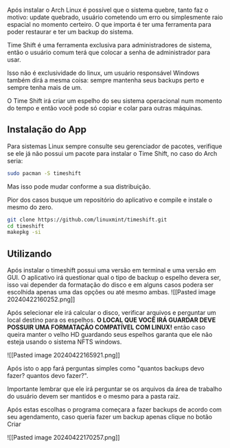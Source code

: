 
Após instalar o Arch Linux é possível que o sistema quebre, tanto faz o motivo: update quebrado, usuário cometendo um erro ou simplesmente raio espacial no momento certeiro. O que importa é ter uma ferramenta para poder restaurar e ter um backup do sistema.

Time Shift é uma ferramenta exclusiva para administradores de sistema, então o usuário comum terá que colocar a senha de administrador para usar.

Isso não é exclusividade do linux, um usuário responsável Windows também dirá a mesma coisa: sempre mantenha seus backups perto e sempre tenha mais de um.

O Time Shift irá criar um espelho do seu sistema operacional num momento do tempo e então você pode só copiar e colar para outras máquinas.

## Instalação do App

Para sistemas Linux sempre consulte seu gerenciador de pacotes, verifique se ele já não possui um pacote para instalar o Time Shift, no caso do Arch seria:
```sh
sudo pacman -S timeshift
```
Mas isso pode mudar conforme a sua distribuição.

Pior dos casos busque um repositório do aplicativo e compile e instale o mesmo do zero.
```sh 
git clone https://github.com/linuxmint/timeshift.git
cd timeshift
makepkg -si
```

## Utilizando

Após instalar o timeshift possui uma versão em terminal e uma versão em GUI.
O aplicativo irá questionar qual o tipo de backup o espelho devera ser, isso vai depender da formatação do disco e em alguns casos podera ser escolhida apenas uma das opções ou até mesmo ambas.
![[Pasted image 20240422160252.png]]

Após selecionar ele irá calcular o disco, verificar arquivos e perguntar um local destino para os espelhos.
**O LOCAL QUE VOCÊ IRÁ GUARDAR DEVE POSSUIR UMA FORMATAÇÃO COMPATÍVEL COM LINUX!** então caso queira manter o velho HD guardando seus espelhos garanta que ele não esteja usando o sistema NFTS windows.

![[Pasted image 20240422165921.png]]

Após isto o app fará perguntas simples como "quantos backups devo fazer? quantos devo fazer?".

Importante lembrar que ele irá perguntar se os arquivos da área de trabalho do usuário devem ser mantidos e o mesmo para a pasta raiz.

Após estas escolhas o programa começara a fazer backups de acordo com seu agendamento, caso queria fazer um backup apenas clique no botão Criar

![[Pasted image 20240422170257.png]]


